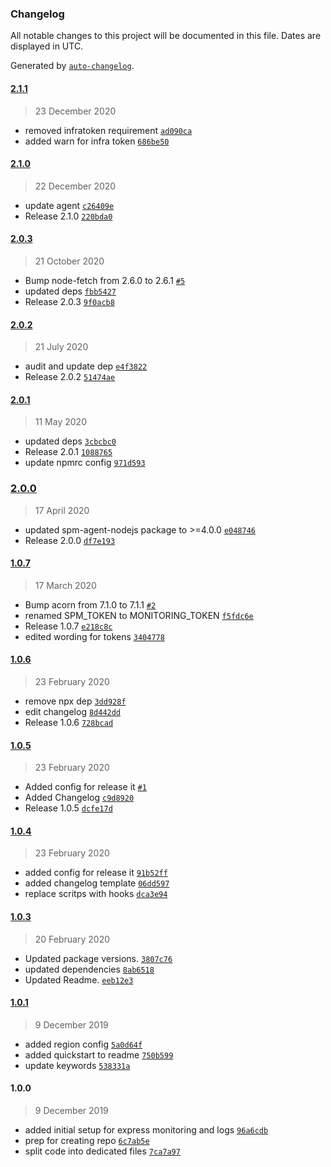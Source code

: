 ### Changelog

All notable changes to this project will be documented in this file. Dates are displayed in UTC.

Generated by [`auto-changelog`](https://github.com/CookPete/auto-changelog).

#### [2.1.1](https://github.com/sematext/sematext-agent-express/compare/2.1.0...2.1.1)

> 23 December 2020

- removed infratoken requirement [`ad090ca`](https://github.com/sematext/sematext-agent-express/commit/ad090cac4c526e9a20165e964687d5531c1f2988)
- added warn for infra token [`686be50`](https://github.com/sematext/sematext-agent-express/commit/686be50d38ed6a7717a5778b98049518692be9ef)

#### [2.1.0](https://github.com/sematext/sematext-agent-express/compare/2.0.3...2.1.0)

> 22 December 2020

- update agent [`c26409e`](https://github.com/sematext/sematext-agent-express/commit/c26409eeb024825b3d934a3ae0dbb6be292fcdba)
- Release 2.1.0 [`220bda0`](https://github.com/sematext/sematext-agent-express/commit/220bda05de0e1e1eca80cbe61198a9de6a2a02cc)

#### [2.0.3](https://github.com/sematext/sematext-agent-express/compare/2.0.2...2.0.3)

> 21 October 2020

- Bump node-fetch from 2.6.0 to 2.6.1 [`#5`](https://github.com/sematext/sematext-agent-express/pull/5)
- updated deps [`fbb5427`](https://github.com/sematext/sematext-agent-express/commit/fbb542729d4e2863b97f221429a2db8de315823c)
- Release 2.0.3 [`9f0acb8`](https://github.com/sematext/sematext-agent-express/commit/9f0acb88064d49832fe03c0164fc661cebad025c)

#### [2.0.2](https://github.com/sematext/sematext-agent-express/compare/2.0.1...2.0.2)

> 21 July 2020

- audit and update dep [`e4f3822`](https://github.com/sematext/sematext-agent-express/commit/e4f38221288a17cca22af84eb67b214b76d0ddc9)
- Release 2.0.2 [`51474ae`](https://github.com/sematext/sematext-agent-express/commit/51474aeb90cfb4ad9701568cec524dbf4f2e82e9)

#### [2.0.1](https://github.com/sematext/sematext-agent-express/compare/2.0.0...2.0.1)

> 11 May 2020

- updated deps [`3cbcbc0`](https://github.com/sematext/sematext-agent-express/commit/3cbcbc0862ce137b510de8aa13b2f67df0f92b88)
- Release 2.0.1 [`1088765`](https://github.com/sematext/sematext-agent-express/commit/10887652fd6b14c6be74465576eac43493c74690)
- update npmrc config [`971d593`](https://github.com/sematext/sematext-agent-express/commit/971d593bf4ea7f9d7148c7e83d9f742c8570a9a5)

### [2.0.0](https://github.com/sematext/sematext-agent-express/compare/1.0.7...2.0.0)

> 17 April 2020

- updated spm-agent-nodejs package to &gt;=4.0.0 [`e048746`](https://github.com/sematext/sematext-agent-express/commit/e048746fc9141445344aaf7dfc0ad6693e418022)
- Release 2.0.0 [`df7e193`](https://github.com/sematext/sematext-agent-express/commit/df7e193f09e279b8725d029bc44637cfa4cb38cd)

#### [1.0.7](https://github.com/sematext/sematext-agent-express/compare/1.0.6...1.0.7)

> 17 March 2020

- Bump acorn from 7.1.0 to 7.1.1 [`#2`](https://github.com/sematext/sematext-agent-express/pull/2)
- renamed SPM_TOKEN to MONITORING_TOKEN [`f5fdc6e`](https://github.com/sematext/sematext-agent-express/commit/f5fdc6ee4d053c1a757e44a4cf30e9e6c467dd8f)
- Release 1.0.7 [`e218c8c`](https://github.com/sematext/sematext-agent-express/commit/e218c8c8d0df0e089f24b6504d19ce4e3f89bee0)
- edited wording for tokens [`3404778`](https://github.com/sematext/sematext-agent-express/commit/3404778aa5a9b87ce4d925b49f039587949861fd)

#### [1.0.6](https://github.com/sematext/sematext-agent-express/compare/1.0.5...1.0.6)

> 23 February 2020

- remove npx dep [`3dd928f`](https://github.com/sematext/sematext-agent-express/commit/3dd928febefee303743aa67f1708c8e01c77beeb)
- edit changelog [`8d442dd`](https://github.com/sematext/sematext-agent-express/commit/8d442ddfa5de0688f17fee7f9e46a9a16efad739)
- Release 1.0.6 [`728bcad`](https://github.com/sematext/sematext-agent-express/commit/728bcad4457a0cd4342f32d41eff0a942cc62347)

#### [1.0.5](https://github.com/sematext/sematext-agent-express/compare/1.0.4...1.0.5)

> 23 February 2020

- Added config for release it [`#1`](https://github.com/sematext/sematext-agent-express/pull/1)
- Added Changelog [`c9d8920`](https://github.com/sematext/sematext-agent-express/commit/c9d8920fb205fb4ca3c402c7770d82aeb48b046e)
- Release 1.0.5 [`dcfe17d`](https://github.com/sematext/sematext-agent-express/commit/dcfe17d25b071942f693bd318f987d0b4dd49d0d)

#### [1.0.4](https://github.com/sematext/sematext-agent-express/compare/1.0.3...1.0.4)

> 23 February 2020

- added config for release it [`91b52ff`](https://github.com/sematext/sematext-agent-express/commit/91b52ff7871eef07726ef1856f1264e2d7d52973)
- added changelog template [`06dd597`](https://github.com/sematext/sematext-agent-express/commit/06dd597f5bc81d2f32f8e3db7869537a6c4c9763)
- replace scritps with hooks [`dca3e94`](https://github.com/sematext/sematext-agent-express/commit/dca3e94a65cc9521e0c1c21d07fbb35f9e6b05d6)

#### [1.0.3](https://github.com/sematext/sematext-agent-express/compare/1.0.1...1.0.3)

> 20 February 2020

- Updated package versions. [`3807c76`](https://github.com/sematext/sematext-agent-express/commit/3807c768a446b5c172018144917a121331f9c921)
- updated dependencies [`8ab6518`](https://github.com/sematext/sematext-agent-express/commit/8ab651804790985a4b7cfa200931020aab18ae0f)
- Updated Readme. [`eeb12e3`](https://github.com/sematext/sematext-agent-express/commit/eeb12e3b12a9174bb18000ee08b27d04ccd46d42)

#### [1.0.1](https://github.com/sematext/sematext-agent-express/compare/1.0.0...1.0.1)

> 9 December 2019

- added region config [`5a0d64f`](https://github.com/sematext/sematext-agent-express/commit/5a0d64fcbb2c6a1d24603950bda224a1d59b2553)
- added quickstart to readme [`750b599`](https://github.com/sematext/sematext-agent-express/commit/750b599c41ba4db08ac4639ed1d66e8ebaa7f075)
- update keywords [`538331a`](https://github.com/sematext/sematext-agent-express/commit/538331a1443ed88b2509e1de293c031340d54807)

#### 1.0.0

> 9 December 2019

- added initial setup for express monitoring and logs [`96a6cdb`](https://github.com/sematext/sematext-agent-express/commit/96a6cdb00be89fcf759045aa67715f0891d989a2)
- prep for creating repo [`6c7ab5e`](https://github.com/sematext/sematext-agent-express/commit/6c7ab5e72d1542c366b4e98ee6f377a0166df5d8)
- split code into dedicated files [`7ca7a97`](https://github.com/sematext/sematext-agent-express/commit/7ca7a979d5f0514b8bb57bc0c893a64bfbde4be1)
